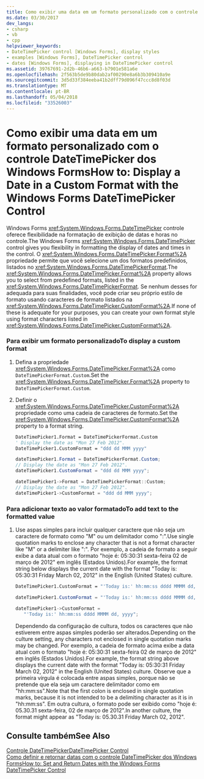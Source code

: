 ```yaml
---
title: Como exibir uma data em um formato personalizado com o controle DateTimePicker dos Windows Forms
ms.date: 03/30/2017
dev_langs:
- csharp
- vb
- cpp
helpviewer_keywords:
- DateTimePicker control [Windows Forms], display styles
- examples [Windows Forms], DateTimePicker control
- dates [Windows Forms], displaying in DateTimePicker control
ms.assetid: 39767691-2d2b-46b6-a663-b7901e581a6e
ms.openlocfilehash: 2f563b5de9b80dab2af00290e8a6b3b309410a9e
ms.sourcegitcommit: 3d5d33f384eeba41b2dff79d096f47ccc8d8f03d
ms.translationtype: MT
ms.contentlocale: pt-BR
ms.lasthandoff: 05/04/2018
ms.locfileid: "33526003"
---
```

# <a name="how-to-display-a-date-in-a-custom-format-with-the-windows-forms-datetimepicker-control"></a><span data-ttu-id="25470-102">Como exibir uma data em um formato personalizado com o controle DateTimePicker dos Windows Forms</span><span class="sxs-lookup"><span data-stu-id="25470-102">How to: Display a Date in a Custom Format with the Windows Forms DateTimePicker Control</span></span>
<span data-ttu-id="25470-103">Windows Forms <xref:System.Windows.Forms.DateTimePicker> controle oferece flexibilidade na formatação de exibição de datas e horas no controle.</span><span class="sxs-lookup"><span data-stu-id="25470-103">The Windows Forms <xref:System.Windows.Forms.DateTimePicker> control gives you flexibility in formatting the display of dates and times in the control.</span></span> <span data-ttu-id="25470-104">O <xref:System.Windows.Forms.DateTimePicker.Format%2A> propriedade permite que você selecione um dos formatos predefinidos, listados no <xref:System.Windows.Forms.DateTimePickerFormat>.</span><span class="sxs-lookup"><span data-stu-id="25470-104">The <xref:System.Windows.Forms.DateTimePicker.Format%2A> property allows you to select from predefined formats, listed in the <xref:System.Windows.Forms.DateTimePickerFormat>.</span></span> <span data-ttu-id="25470-105">Se nenhum desses for adequada para suas finalidades, você pode criar seu próprio estilo de formato usando caracteres de formato listados na <xref:System.Windows.Forms.DateTimePicker.CustomFormat%2A>.</span><span class="sxs-lookup"><span data-stu-id="25470-105">If none of these is adequate for your purposes, you can create your own format style using format characters listed in <xref:System.Windows.Forms.DateTimePicker.CustomFormat%2A>.</span></span>  
  
### <a name="to-display-a-custom-format"></a><span data-ttu-id="25470-106">Para exibir um formato personalizado</span><span class="sxs-lookup"><span data-stu-id="25470-106">To display a custom format</span></span>  
  
1.  <span data-ttu-id="25470-107">Defina a propriedade <xref:System.Windows.Forms.DateTimePicker.Format%2A> como `DateTimePickerFormat.Custom`.</span><span class="sxs-lookup"><span data-stu-id="25470-107">Set the <xref:System.Windows.Forms.DateTimePicker.Format%2A> property to `DateTimePickerFormat.Custom`.</span></span>  
  
2.  <span data-ttu-id="25470-108">Definir o <xref:System.Windows.Forms.DateTimePicker.CustomFormat%2A> propriedade como uma cadeia de caracteres de formato.</span><span class="sxs-lookup"><span data-stu-id="25470-108">Set the <xref:System.Windows.Forms.DateTimePicker.CustomFormat%2A> property to a format string.</span></span>  
  
    ```vb  
    DateTimePicker1.Format = DateTimePickerFormat.Custom  
    ' Display the date as "Mon 27 Feb 2012".  
    DateTimePicker1.CustomFormat = "ddd dd MMM yyyy"  
    ```  
  
    ```csharp  
    dateTimePicker1.Format = DateTimePickerFormat.Custom;  
    // Display the date as "Mon 27 Feb 2012".  
    dateTimePicker1.CustomFormat = "ddd dd MMM yyyy";  
    ```  
  
    ```cpp  
    dateTimePicker1->Format = DateTimePickerFormat::Custom;  
    // Display the date as "Mon 27 Feb 2012".  
    dateTimePicker1->CustomFormat = "ddd dd MMM yyyy";  
    ```  
  
### <a name="to-add-text-to-the-formatted-value"></a><span data-ttu-id="25470-109">Para adicionar texto ao valor formatado</span><span class="sxs-lookup"><span data-stu-id="25470-109">To add text to the formatted value</span></span>  
  
1.  <span data-ttu-id="25470-110">Use aspas simples para incluir qualquer caractere que não seja um caractere de formato como "M" ou um delimitador como ":".</span><span class="sxs-lookup"><span data-stu-id="25470-110">Use single quotation marks to enclose any character that is not a format character like "M" or a delimiter like ":".</span></span> <span data-ttu-id="25470-111">Por exemplo, a cadeia de formato a seguir exibe a data atual com o formato "hoje é: 05:30:31 sexta-feira 02 de março de 2012" em inglês (Estados Unidos).</span><span class="sxs-lookup"><span data-stu-id="25470-111">For example, the format string below displays the current date with the format "Today is: 05:30:31 Friday March 02, 2012" in the English (United States) culture.</span></span>  
  
    ```vb  
    DateTimePicker1.CustomFormat = "'Today is:' hh:mm:ss dddd MMMM dd, yyyy"  
    ```  
  
    ```csharp  
    dateTimePicker1.CustomFormat = "'Today is:' hh:mm:ss dddd MMMM dd, yyyy";  
    ```  
  
    ```cpp  
    dateTimePicker1->CustomFormat =  
       "'Today is:' hh:mm:ss dddd MMMM dd, yyyy";  
    ```  
  
     <span data-ttu-id="25470-112">Dependendo da configuração de cultura, todos os caracteres que não estiverem entre aspas simples poderão ser alterados.</span><span class="sxs-lookup"><span data-stu-id="25470-112">Depending on the culture setting, any characters not enclosed in single quotation marks may be changed.</span></span> <span data-ttu-id="25470-113">Por exemplo, a cadeia de formato acima exibe a data atual com o formato "hoje é: 05:30:31 sexta-feira 02 de março de 2012" em inglês (Estados Unidos).</span><span class="sxs-lookup"><span data-stu-id="25470-113">For example, the format string above displays the current date with the format "Today is: 05:30:31 Friday March 02, 2012" in the English (United States) culture.</span></span> <span data-ttu-id="25470-114">Observe que a primeira vírgula é colocada entre aspas simples, porque não se pretende que ela seja um caractere delimitador como em "hh:mm:ss".</span><span class="sxs-lookup"><span data-stu-id="25470-114">Note that the first colon is enclosed in single quotation marks, because it is not intended to be a delimiting character as it is in "hh:mm:ss".</span></span> <span data-ttu-id="25470-115">Em outra cultura, o formato pode ser exibido como "hoje é: 05.30.31 sexta-feira, 02 de março de 2012".</span><span class="sxs-lookup"><span data-stu-id="25470-115">In another culture, the format might appear as "Today is: 05.30.31 Friday March 02, 2012".</span></span>  
  
## <a name="see-also"></a><span data-ttu-id="25470-116">Consulte também</span><span class="sxs-lookup"><span data-stu-id="25470-116">See Also</span></span>  
 [<span data-ttu-id="25470-117">Controle DateTimePicker</span><span class="sxs-lookup"><span data-stu-id="25470-117">DateTimePicker Control</span></span>](../../../../docs/framework/winforms/controls/datetimepicker-control-windows-forms.md)  
 [<span data-ttu-id="25470-118">Como definir e retornar datas com o controle DateTimePicker dos Windows Forms</span><span class="sxs-lookup"><span data-stu-id="25470-118">How to: Set and Return Dates with the Windows Forms DateTimePicker Control</span></span>](../../../../docs/framework/winforms/controls/how-to-set-and-return-dates-with-the-windows-forms-datetimepicker-control.md)
